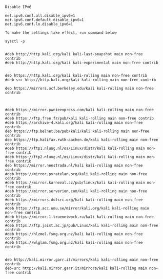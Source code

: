     Disable IPv6    
    
    net.ipv6.conf.all.disable_ipv6=1
    net.ipv6.conf.default.disable_ipv6=1
    net.ipv6.conf.lo.disable_ipv6=1

    To make the settings take effect, run command below

    sysctl -p
    
    
    #deb http://http.kali.org/kali kali-last-snapshot main non-free contrib
    #deb http://http.kali.org/kali kali-experimental main non-free contrib


    deb https://http.kali.org/kali kali-rolling main non-free contrib
    #deb-src http://http.kali.org/kali kali-rolling main non-free contrib

    deb https://mirrors.ocf.berkeley.edu/kali kali-rolling main non-free contrib



    #deb https://mirror.pwnieexpress.com/kali kali-rolling main non-free contrib
    #deb https://ftp.free.fr/pub/kali kali-rolling main non-free contrib
    #deb https://archive-4.kali.org/kali kali-rolling main non-free contrib
    deb https://ftp.belnet.be/pub/kali/kali kali-rolling main non-free contrib
    deb https://ftp.halifax.rwth-aachen.de/kali kali-rolling main non-free contrib
    #deb https://ftp1.nluug.nl/os/Linux/distr/kali kali-rolling main non-free contrib
    #deb https://ftp2.nluug.nl/os/Linux/distr/kali kali-rolling main non-free contrib
    deb https://mirror.neostrada.nl/kali kali-rolling main non-free contrib
    #deb https://mirror.pyratelan.org/kali kali-rolling main non-free contrib
    #deb https://mirror.karneval.cz/pub/linux/kali kali-rolling main non-free contrib
    #deb https://mirror.serverion.com/kali kali-rolling main non-free contrib
    #deb https://mirrors.dotsrc.org/kali kali-rolling main non-free contrib
    #deb https://ftp.acc.umu.se/mirror/kali.org/kali kali-rolling main non-free contrib
    #deb https://mirror-1.truenetwork.ru/kali kali-rolling main non-free contrib
    #deb https://ftp.jaist.ac.jp/pub/Linux/kali kali-rolling main non-free contrib
    #deb https://hlzmel.fsmg.org.nz/kali kali-rolling main non-free contrib
    #deb https://wlglam.fsmg.org.nz/kali kali-rolling main non-free contrib


    deb http://kali.mirror.garr.it/mirrors/kali kali-rolling main non-free contrib
    deb-src http://kali.mirror.garr.it/mirrors/kali kali-rolling main non-free contrib
